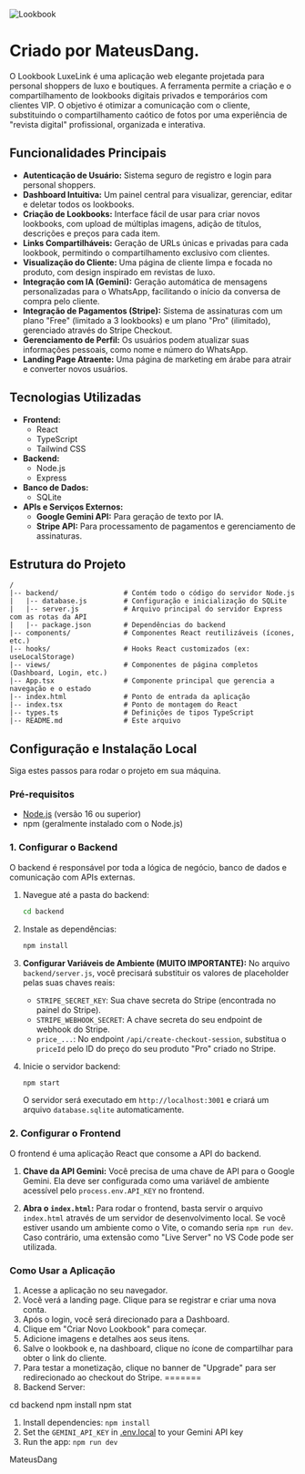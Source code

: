 ![Lookbook](https://i.imgur.com/vBvSfNo.png) 

Criado por **MateusDang**.
=======

O Lookbook LuxeLink é uma aplicação web elegante projetada para personal shoppers de luxo e boutiques. A ferramenta permite a criação e o compartilhamento de lookbooks digitais privados e temporários com clientes VIP. O objetivo é otimizar a comunicação com o cliente, substituindo o compartilhamento caótico de fotos por uma experiência de "revista digital" profissional, organizada e interativa.

## Funcionalidades Principais

-   **Autenticação de Usuário:** Sistema seguro de registro e login para personal shoppers.
-   **Dashboard Intuitiva:** Um painel central para visualizar, gerenciar, editar e deletar todos os lookbooks.
-   **Criação de Lookbooks:** Interface fácil de usar para criar novos lookbooks, com upload de múltiplas imagens, adição de títulos, descrições e preços para cada item.
-   **Links Compartilháveis:** Geração de URLs únicas e privadas para cada lookbook, permitindo o compartilhamento exclusivo com clientes.
-   **Visualização do Cliente:** Uma página de cliente limpa e focada no produto, com design inspirado em revistas de luxo.
-   **Integração com IA (Gemini):** Geração automática de mensagens personalizadas para o WhatsApp, facilitando o início da conversa de compra pelo cliente.
-   **Integração de Pagamentos (Stripe):** Sistema de assinaturas com um plano "Free" (limitado a 3 lookbooks) e um plano "Pro" (ilimitado), gerenciado através do Stripe Checkout.
-   **Gerenciamento de Perfil:** Os usuários podem atualizar suas informações pessoais, como nome e número do WhatsApp.
-   **Landing Page Atraente:** Uma página de marketing em árabe para atrair e converter novos usuários.

## Tecnologias Utilizadas

-   **Frontend:**
    -   React
    -   TypeScript
    -   Tailwind CSS
-   **Backend:**
    -   Node.js
    -   Express
-   **Banco de Dados:**
    -   SQLite
-   **APIs e Serviços Externos:**
    -   **Google Gemini API:** Para geração de texto por IA.
    -   **Stripe API:** Para processamento de pagamentos e gerenciamento de assinaturas.

## Estrutura do Projeto

```
/
|-- backend/                # Contém todo o código do servidor Node.js
|   |-- database.js         # Configuração e inicialização do SQLite
|   |-- server.js           # Arquivo principal do servidor Express com as rotas da API
|   |-- package.json        # Dependências do backend
|-- components/             # Componentes React reutilizáveis (ícones, etc.)
|-- hooks/                  # Hooks React customizados (ex: useLocalStorage)
|-- views/                  # Componentes de página completos (Dashboard, Login, etc.)
|-- App.tsx                 # Componente principal que gerencia a navegação e o estado
|-- index.html              # Ponto de entrada da aplicação
|-- index.tsx               # Ponto de montagem do React
|-- types.ts                # Definições de tipos TypeScript
|-- README.md               # Este arquivo
```

## Configuração e Instalação Local

Siga estes passos para rodar o projeto em sua máquina.

### Pré-requisitos

-   [Node.js](https://nodejs.org/) (versão 16 ou superior)
-   npm (geralmente instalado com o Node.js)

### 1. Configurar o Backend

O backend é responsável por toda a lógica de negócio, banco de dados e comunicação com APIs externas.

1.  Navegue até a pasta do backend:
    ```sh
    cd backend
    ```

2.  Instale as dependências:
    ```sh
    npm install
    ```

3.  **Configurar Variáveis de Ambiente (MUITO IMPORTANTE):**
    No arquivo `backend/server.js`, você precisará substituir os valores de placeholder pelas suas chaves reais:
    -   `STRIPE_SECRET_KEY`: Sua chave secreta do Stripe (encontrada no painel do Stripe).
    -   `STRIPE_WEBHOOK_SECRET`: A chave secreta do seu endpoint de webhook do Stripe.
    -   `price_...`: No endpoint `/api/create-checkout-session`, substitua o `priceId` pelo ID do preço do seu produto "Pro" criado no Stripe.

4.  Inicie o servidor backend:
    ```sh
    npm start
    ```
    O servidor será executado em `http://localhost:3001` e criará um arquivo `database.sqlite` automaticamente.

### 2. Configurar o Frontend

O frontend é uma aplicação React que consome a API do backend.

1.  **Chave da API Gemini:**
    Você precisa de uma chave de API para o Google Gemini. Ela deve ser configurada como uma variável de ambiente acessível pelo `process.env.API_KEY` no frontend.

2.  **Abra o `index.html`:**
    Para rodar o frontend, basta servir o arquivo `index.html` através de um servidor de desenvolvimento local. Se você estiver usando um ambiente como o Vite, o comando seria `npm run dev`. Caso contrário, uma extensão como "Live Server" no VS Code pode ser utilizada.

### Como Usar a Aplicação

1.  Acesse a aplicação no seu navegador.
2.  Você verá a landing page. Clique para se registrar e criar uma nova conta.
3.  Após o login, você será direcionado para a Dashboard.
4.  Clique em "Criar Novo Lookbook" para começar.
5.  Adicione imagens e detalhes aos seus itens.
6.  Salve o lookbook e, na dashboard, clique no ícone de compartilhar para obter o link do cliente.
7.  Para testar a monetização, clique no banner de "Upgrade" para ser redirecionado ao checkout do Stripe.
=======
0. Backend Server:

cd backend
npm install
npm stat

1. Install dependencies:
   `npm install`
2. Set the `GEMINI_API_KEY` in [.env.local](.env.local) to your Gemini API key
3. Run the app:
   `npm run dev`

MateusDang

